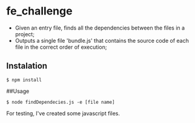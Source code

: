 # fe_challenge

- Given an entry file, finds all the dependencies between the files in a project;
- Outputs a single file 'bundle.js' that contains the source code of each file in the correct order
of execution;

## Instalation

```
$ npm install
```

##Usage

```
$ node findDependecies.js -e [file name]
```

For testing, I've created some javascript files.